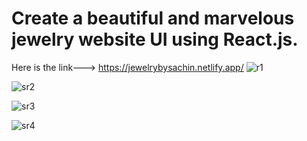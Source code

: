 # Create a beautiful and marvelous jewelry website UI using React.js.
 Here is the link--->  https://jewelrybysachin.netlify.app/
![r1](https://github.com/SachinMaurya01/JewelryResponsiveWebsite/assets/100995198/11aaca3e-29b0-4450-a7c1-290b1cf0937d)

![sr2](https://github.com/SachinMaurya01/JewelryResponsiveWebsite/assets/100995198/be8fb83c-971c-4701-8198-d1b07564fefd)

![sr3](https://github.com/SachinMaurya01/JewelryResponsiveWebsite/assets/100995198/b5309239-818f-4632-956c-1ac2b572c6d6)

![sr4](https://github.com/SachinMaurya01/JewelryResponsiveWebsite/assets/100995198/1b7a38c0-5876-40aa-9a35-f248d7a05ae0)
